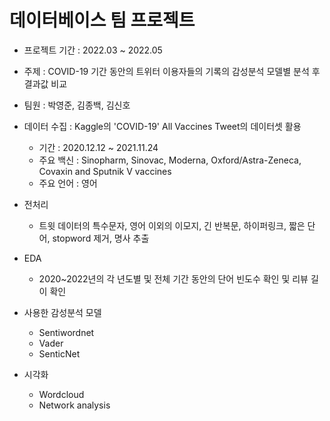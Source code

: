 # 데이터베이스 팀 프로젝트

- 프로젝트 기간 : 2022.03 ~ 2022.05
- 주제 : COVID-19 기간 동안의 트위터 이용자들의 기록의 감성분석 모델별 분석 후 결과값 비교

- 팀원 : 박영준, 김종백, 김신호
- 데이터 수집 : Kaggle의 'COVID-19' All Vaccines Tweet의 데이터셋 활용
    - 기간 : 2020.12.12 ~ 2021.11.24
    - 주요 백신 : Sinopharm, Sinovac, Moderna, Oxford/Astra-Zeneca, Covaxin and Sputnik V vaccines
    - 주요 언어 : 영어
- 전처리
    - 트윗 데이터의 특수문자, 영어 이외의 이모지, 긴 반복문, 하이퍼링크, 짧은 단어, stopword 제거, 명사 추출
- EDA
    - 2020~2022년의 각 년도별 및 전체 기간 동안의 단어 빈도수 확인 및 리뷰 길이 확인
- 사용한 감성분석 모델
    - Sentiwordnet
    - Vader
    - SenticNet
- 시각화
    - Wordcloud
    - Network analysis

